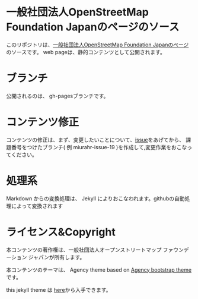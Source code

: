 一般社団法人OpenStreetMap Foundation Japanのページのソース
====================================================

このリポジトリは、[一般社団法人OpenStreetMap Foundation Japanのページ](https://osmf.jp/)のソースです。
web pageは、静的コンテンツとして公開されます。


ブランチ
======

公開されるのは、 gh-pagesブランチです。


コンテンツ修正
==========

コンテンツの修正は、まず、変更したいことについて、[issue](https://github.com/osmfj/osmfj-website/issues)をあげてから、
課題番号をつけたブランチ( 例 miurahr-issue-19 )を作成して,変更作業をおこなってください。


処理系
=====

Markdown からの変換処理は、 Jekyll によりおこなわれます。githubの自動処理によって変換されます



ライセンス&Copyright
=================

本コンテンツの著作権は、一般社団法人オープンストリートマップ ファウンデーション ジャパンが所有します。

本コンテンツのテーマは、
Agency theme based on [Agency bootstrap theme ](https://startbootstrap.com/template-overviews/agency/)
です。

this jekyll theme は [here](https://github.com/y7kim/agency-jekyll-theme)から入手できます。

